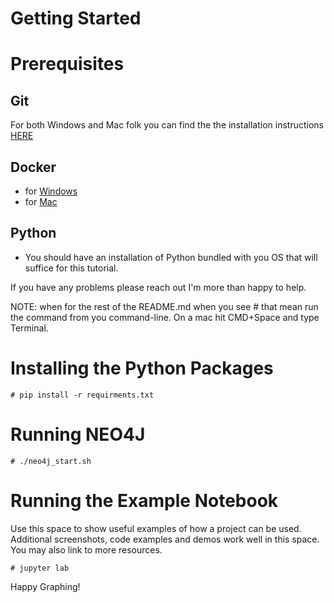 # Getting Started

# Prerequisites

## Git

For both Windows and Mac folk you can find the the installation instructions [HERE](https://git-scm.com/book/en/v2/Getting-Started-Installing-Git)

## Docker 

- for [Windows](https://docs.docker.com/desktop/install/windows-install/)
- for [Mac](https://docs.docker.com/desktop/install/mac-install/)
    
## Python

- You should have an installation of Python bundled with you OS that will suffice for this tutorial.

If you have any problems please reach out I'm more than happy to help.

NOTE: when for the rest of the README.md when you see # that mean run the command from you command-line.
On a mac hit CMD+Space and type Terminal.

# Installing the Python Packages

    # pip install -r requirments.txt
    

# Running NEO4J
    
    # ./neo4j_start.sh


# Running the Example Notebook

Use this space to show useful examples of how a project can be used. Additional screenshots, code examples and demos work well in this space. You may also link to more resources.

    # jupyter lab


Happy Graphing!